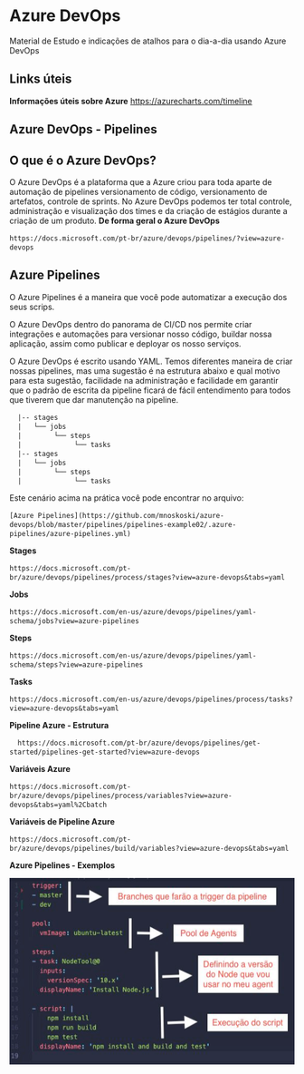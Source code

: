 # Azure DevOps
Material de Estudo e indicações de atalhos para o dia-a-dia usando Azure DevOps
## Links úteis
**Informações úteis sobre Azure**
  https://azurecharts.com/timeline

## Azure DevOps - Pipelines

## O que é o Azure DevOps?

O Azure DevOps é a plataforma que a Azure criou para toda  aparte de automação de pipelines versionamento de código, versionamento de artefatos, controle de sprints. 
No Azure DevOps podemos ter total controle, administração e visualização dos times e da criação de estágios durante a criação de um produto.
**De forma geral o Azure DevOps**
```
https://docs.microsoft.com/pt-br/azure/devops/pipelines/?view=azure-devops
```
## Azure Pipelines

O Azure Pipelines é a maneira que você pode automatizar a execução dos seus scrips.

O Azure DevOps dentro do panorama de CI/CD nos permite criar integrações e automações para versionar nosso código, buildar nossa aplicação, assim como publicar e deployar os nosso serviços.

O Azure DevOps é escrito usando YAML. Temos diferentes maneira de criar nossas pipelines, mas uma sugestão é na estrutura abaixo e qual motivo para esta sugestão, facilidade na administração e facilidade em garantir que o padrão de escrita da pipeline ficará de fácil entendimento para todos que tiverem que dar manutenção na pipeline.

```
  |-- stages 
  |   └── jobs 
  |        └── steps
  |             └── tasks
  |-- stages 
  |   └── jobs 
  |        └── steps 
  |             └── tasks 
```
Este cenário acima na prática você pode encontrar no arquivo:
```
[Azure Pipelines](https://github.com/mnoskoski/azure-devops/blob/master/pipelines/pipelines-example02/.azure-pipelines/azure-pipelines.yml) 

```
**Stages**
```
https://docs.microsoft.com/pt-br/azure/devops/pipelines/process/stages?view=azure-devops&tabs=yaml
```

**Jobs**
```
https://docs.microsoft.com/en-us/azure/devops/pipelines/yaml-schema/jobs?view=azure-pipelines
```
**Steps**
```
https://docs.microsoft.com/en-us/azure/devops/pipelines/yaml-schema/steps?view=azure-pipelines
```
**Tasks**
```
https://docs.microsoft.com/en-us/azure/devops/pipelines/process/tasks?view=azure-devops&tabs=yaml 
```
**Pipeline Azure - Estrutura**
```
  https://docs.microsoft.com/pt-br/azure/devops/pipelines/get-started/pipelines-get-started?view=azure-devops
```
**Variáveis Azure**
```
https://docs.microsoft.com/pt-br/azure/devops/pipelines/process/variables?view=azure-devops&tabs=yaml%2Cbatch
```
**Variáveis de Pipeline Azure**
```
https://docs.microsoft.com/pt-br/azure/devops/pipelines/build/variables?view=azure-devops&tabs=yaml
```
**Azure Pipelines - Exemplos**

![images](images/pipeline-example01.png)
